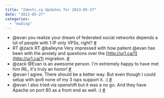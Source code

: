 ```yaml
---
title: "Identi.ca Updates for 2013-05-27"
date: "2013-05-27"
categories: 
  - "mublog"
---
```


- @evan you realize your dream of federated social networks depends a lot of people with 1 IP only VPSs, right? [#](http://identi.ca/notice/101102395)
- RT @zack RT @balleyne Very impressed with how patient @evan has been with the anxiety and questions over the [http://ur1.ca/1](http://ur1.ca/1) migration. [#](http://identi.ca/notice/101102405)
- @zack @Evan is an awesome person. I'm extremely happy to have met him IRL, it's truly an honor! [#](http://identi.ca/notice/101102420)
- @evan I agree. There should be a better way. But even though I could setup with ipv6 none of my 3 isps support it. :( [#](http://identi.ca/notice/101102537)
- @evan I also tried via openshift but it was a no go. And they have Apache on port 80 as a front end as well. :) [#](http://identi.ca/notice/101102553)
